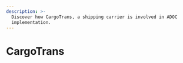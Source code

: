 ```yaml
---
description: >-
  Discover how CargoTrans, a shipping carrier is involved in ADOC
  implementation.
---
```


# CargoTrans

